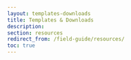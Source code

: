 ```yaml
---
layout: templates-downloads
title: Templates & Downloads
description:
section: resources
redirect_from: /field-guide/resources/
toc: true
---
```

